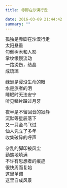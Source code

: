```yaml
---
title: 赤脚在沙漠行走

date: 2016-03-09 21:44:42
summary: ""
---
```

孤独是赤脚在沙漠行走\
太阳悬垂\
勾倒树木和人影\
掌纹缓慢流动\
一路烫伤，结晶\
成琉璃

绿洲是浸没生命的眼\
水是旅者的泪\
睡眠时无法安宁\
听见鳞片蹭过月牙

夜半是不留回音的寂静\
沉默等星辰落下\
又一只金乌飞过\
仙人凭立了多年\
收集破碎的呼声

杂乱的脚印被风尘\
勤勉地填满\
不许有思想者的痕迹\
很快周而复始\
这里单调\
这里自成风景
